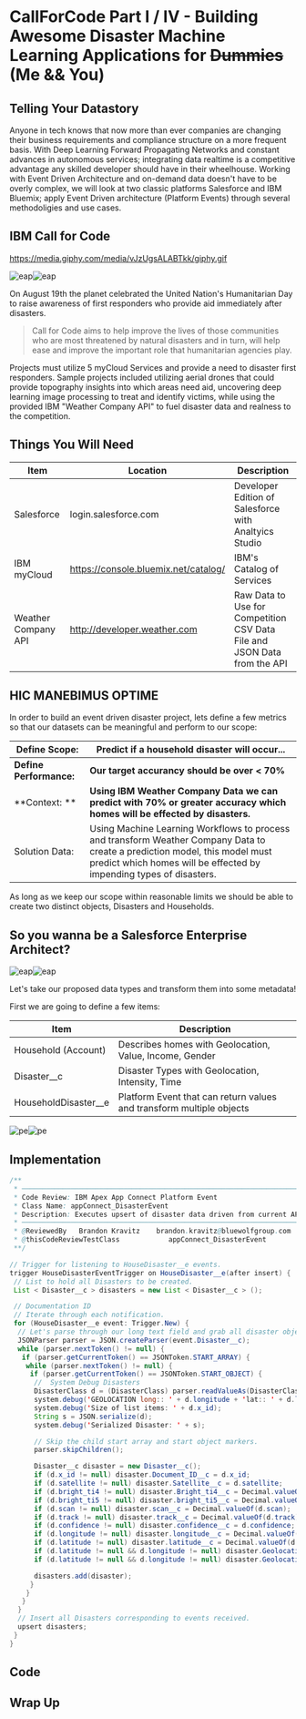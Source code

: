 # CallForCode Part I / IV - Building Awesome Disaster Machine Learning Applications for ~~Dummies~~ (Me && You)

## Telling Your Datastory

Anyone in tech knows that now more than ever companies are changing their business requirements and compliance structure on a more frequent basis. With Deep Learning Forward Propagating Networks and constant advances in autonomous services; integrating data realtime is a competitive advantage any skilled developer should have in their wheelhouse. Working with Event Driven Architecture and on-demand data doesn't have to be overly complex, we will look at two classic platforms Salesforce and IBM Bluemix; apply Event Driven architecture (Platform Events) through several methodoligies and use cases.

## IBM Call for Code

https://media.giphy.com/media/vJzUgsALABTkk/giphy.gif

![eap](https://media.giphy.com/media/vJzUgsALABTkk/giphy.gif)![eap](https://media.giphy.com/media/vJzUgsALABTkk/giphy.gif)

On August 19th the planet celebrated the United Nation's Humanitarian Day to raise awareness of first responders who provide aid immediately after disasters.

> Call for Code aims to help improve the lives of those communities who are most threatened by natural disasters and in turn, will help ease and improve the important role that humanitarian agencies play.

Projects must utilize 5 myCloud Services and provide a need to disaster first responders. Sample projects included utilizing aerial drones that could provide topography insights into which areas need aid, uncovering deep learning image processing to treat and identify victims, while using the provided IBM "Weather Company API" to fuel disaster data and realness to the competition.

## Things You Will Need

| Item | Location | Description |
| --- | --- | --- |
| Salesforce | login.salesforce.com | Developer Edition of Salesforce with Analtyics Studio |
| IBM myCloud | https://console.bluemix.net/catalog/ | IBM's Catalog of Services |
| Weather Company API | http://developer.weather.com | Raw Data to Use for Competition CSV Data File and JSON Data from the API |

## HIC MANEBIMUS OPTIME

In order to build an event driven disaster project, lets define a few metrics so that our datasets can be meaningful and perform to our scope:

| **Define Scope:** | **Predict if a household disaster will occur...** |
| --- | --- |
| **Define Performance:** | **Our target accurancy should be over < 70%** |
| **Context: ** | **Using IBM Weather Company Data we can predict with 70% or greater accuracy which homes will be effected by disasters.** |
| Solution Data:  | Using Machine Learning Workflows to process and transform Weather Company Data to create a prediction model, this model must predict which homes will be effected by impending types of disasters. |

As long as we keep our scope within reasonable limits we should be able to create two distinct objects, Disasters and Households.

## So you wanna be a Salesforce Enterprise Architect?

![eap](eap.gif)![eap](file:///Users/kr4v/Documents/eap.gif)

Let's take our proposed data types and transform them into some metadata!

First we are going to define a few items:

| Item | Description |
| --- | --- |
| Household (Account) | Describes homes with Geolocation, Value, Income, Gender |
| Disaster__c | Disaster Types with Geolocation, Intensity, Time |
| HouseholdDisaster__e | Platform Event that can return values and transform multiple objects |

![pe](/Users/kr4v/Documents/pe.gif)![pe](file:///Users/kr4v/Documents/pe.gif)

## Implementation

```java
/**
 * ────────────────────────────────────────────────────────────────────────────────────────────────
 * Code Review: IBM Apex App Connect Platform Event
 * Class Name: appConnect_DisasterEvent
 * Description: Executes upsert of disaster data driven from current API
 * ────────────────────────────────────────────────────────────────────────────────────────────────
 * @ReviewedBy   Brandon Kravitz    brandon.kravitz@bluewolfgroup.com
 * @thisCodeReviewTestClass            appConnect_DisasterEvent
 **/

// Trigger for listening to HouseDisaster__e events.
trigger HouseDisasterEventTrigger on HouseDisaster__e(after insert) {
 // List to hold all Disasters to be created.
 List < Disaster__c > disasters = new List < Disaster__c > ();

 // Documentation ID       
 // Iterate through each notification.
 for (HouseDisaster__e event: Trigger.New) {
  // Let's parse through our long text field and grab all disaster objects
  JSONParser parser = JSON.createParser(event.Disaster__c);
  while (parser.nextToken() != null) {
   if (parser.getCurrentToken() == JSONToken.START_ARRAY) {
    while (parser.nextToken() != null) {
     if (parser.getCurrentToken() == JSONToken.START_OBJECT) {
      //  System Debug Disasters
      DisasterClass d = (DisasterClass) parser.readValueAs(DisasterClass.class);
      system.debug('GEOLOCATION long:: ' + d.longitude + 'lat:: ' + d.latitude);
      system.debug('Size of list items: ' + d.x_id);
      String s = JSON.serialize(d);
      system.debug('Serialized Disaster: ' + s);

      // Skip the child start array and start object markers.
      parser.skipChildren();

      Disaster__c disaster = new Disaster__c();
      if (d.x_id != null) disaster.Document_ID__c = d.x_id;
      if (d.satellite != null) disaster.Satellite__c = d.satellite;
      if (d.bright_ti4 != null) disaster.Bright_ti4__c = Decimal.valueOf(d.bright_ti4);
      if (d.bright_ti5 != null) disaster.bright_ti5__c = Decimal.valueOf(d.bright_ti5);
      if (d.scan != null) disaster.scan__c = Decimal.valueOf(d.scan);
      if (d.track != null) disaster.track__c = Decimal.valueOf(d.track);
      if (d.confidence != null) disaster.confidence__c = d.confidence;
      if (d.longitude != null) disaster.longitude__c = Decimal.valueOf(d.longitude);
      if (d.latitude != null) disaster.latitude__c = Decimal.valueOf(d.latitude);
      if (d.latitude != null && d.longitude != null) disaster.Geolocation__longitude__s = Decimal.valueOf(d.longitude);
      if (d.latitude != null && d.longitude != null) disaster.Geolocation__latitude__s = Decimal.valueOf(d.latitude);

      disasters.add(disaster);
     }
    }
   }
  }
  // Insert all Disasters corresponding to events received.    
  upsert disasters;
 }
}
```

## Code

##  Wrap Up
